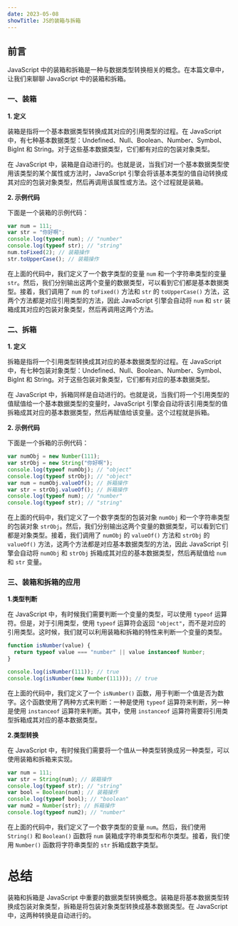 ```yaml
---
date: 2023-05-08
showTitle: JS的装箱与拆箱
---
```


## 前言

JavaScript 中的装箱和拆箱是一种与数据类型转换相关的概念。在本篇文章中，让我们来聊聊 JavaScript 中的装箱和拆箱。

### 一、装箱

**1. 定义**

装箱是指将一个基本数据类型转换成其对应的引用类型的过程。在 JavaScript 中，有七种基本数据类型：Undefined、Null、Boolean、Number、Symbol、BigInt 和 String。对于这些基本数据类型，它们都有对应的包装对象类型。

在 JavaScript 中，装箱是自动进行的。也就是说，当我们对一个基本数据类型使用该类型的某个属性或方法时，JavaScript 引擎会将该基本类型的值自动转换成其对应的包装对象类型，然后再调用该属性或方法。这个过程就是装箱。

**2. 示例代码**

下面是一个装箱的示例代码：

```javascript
var num = 111;
var str = "你好啊";
console.log(typeof num); // "number"
console.log(typeof str); // "string"
num.toFixed(2); // 装箱操作
str.toUpperCase(); // 装箱操作
```

在上面的代码中，我们定义了一个数字类型的变量 `num` 和一个字符串类型的变量 `str`。然后，我们分别输出这两个变量的数据类型，可以看到它们都是基本数据类型。接着，我们调用了 `num` 的 `toFixed()` 方法和 `str` 的 `toUpperCase()` 方法，这两个方法都是对应引用类型的方法，因此 JavaScript 引擎会自动将 `num` 和 `str` 装箱成其对应的包装对象类型，然后再调用这两个方法。

### 二、拆箱

**1. 定义**

拆箱是指将一个引用类型转换成其对应的基本数据类型的过程。在 JavaScript 中，有七种包装对象类型：Undefined、Null、Boolean、Number、Symbol、BigInt 和 String。对于这些包装对象类型，它们都有对应的基本数据类型。

在 JavaScript 中，拆箱同样是自动进行的。也就是说，当我们将一个引用类型的值赋值给一个基本数据类型的变量时，JavaScript 引擎会自动将该引用类型的值拆箱成其对应的基本数据类型，然后再赋值给该变量。这个过程就是拆箱。

**2. 示例代码**

下面是一个拆箱的示例代码：

```javascript
var numObj = new Number(111);
var strObj = new String("你好啊");
console.log(typeof numObj); // "object"
console.log(typeof strObj); // "object"
var num = numObj.valueOf(); // 拆箱操作
var str = strObj.valueOf(); // 拆箱操作
console.log(typeof num); // "number"
console.log(typeof str); // "string"
```

在上面的代码中，我们定义了一个数字类型的包装对象 `numObj` 和一个字符串类型的包装对象 `strObj`。然后，我们分别输出这两个变量的数据类型，可以看到它们都是对象类型。接着，我们调用了 `numObj` 的 `valueOf()` 方法和 `strObj` 的 `valueOf()` 方法，这两个方法都是对应基本数据类型的方法，因此 JavaScript 引擎会自动将 `numObj` 和 `strObj` 拆箱成其对应的基本数据类型，然后再赋值给 `num` 和 `str` 变量。

### 三、装箱和拆箱的应用

**1.类型判断**

在 JavaScript 中，有时候我们需要判断一个变量的类型，可以使用 `typeof` 运算符。但是，对于引用类型，使用 `typeof` 运算符会返回 `"object"`，而不是对应的引用类型。这时候，我们就可以利用装箱和拆箱的特性来判断一个变量的类型。

```javascript
function isNumber(value) {
  return typeof value === "number" || value instanceof Number;
}

console.log(isNumber(111)); // true
console.log(isNumber(new Number(111))); // true
```

在上面的代码中，我们定义了一个 `isNumber()` 函数，用于判断一个值是否为数字。这个函数使用了两种方式来判断：一种是使用 `typeof` 运算符来判断，另一种是使用 `instanceof` 运算符来判断。其中，使用 `instanceof` 运算符需要将引用类型拆箱成其对应的基本数据类型。

**2.类型转换**

在 JavaScript 中，有时候我们需要将一个值从一种类型转换成另一种类型，可以使用装箱和拆箱来实现。

```javascript
var num = 111;
var str = String(num); // 装箱操作
console.log(typeof str); // "string"
var bool = Boolean(num); // 装箱操作
console.log(typeof bool); // "boolean"
var num2 = Number(str); // 拆箱操作
console.log(typeof num2); // "number"
```

在上面的代码中，我们定义了一个数字类型的变量 `num`。然后，我们使用 `String()` 和 `Boolean()` 函数将 `num` 装箱成字符串类型和布尔类型。接着，我们使用 `Number()` 函数将字符串类型的 `str` 拆箱成数字类型。

# 总结

装箱和拆箱是 JavaScript 中重要的数据类型转换概念。装箱是将基本数据类型转换成包装对象类型，拆箱是将包装对象类型转换成基本数据类型。在 JavaScript 中，这两种转换是自动进行的。
